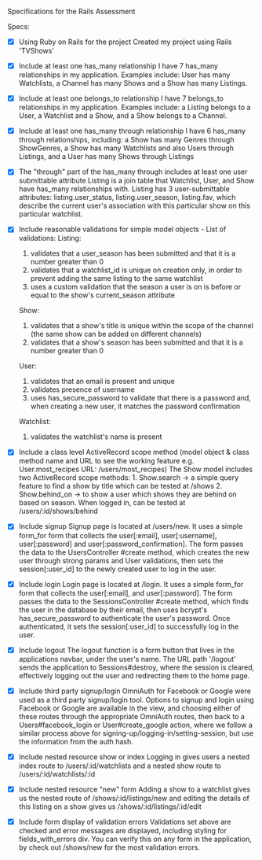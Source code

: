 Specifications for the Rails Assessment

Specs:
- [x] Using Ruby on Rails for the project
    Created my project using Rails 'TVShows'

- [x] Include at least one has_many relationship
    I have 7 has_many relationships in my application. Examples include: User has many Watchlists, a Channel has many Shows and a Show has many Listings.

- [x] Include at least one belongs_to relationship
    I have 7 belongs_to relationships in my application. Examples include: a Listing belongs to a User, a Watchlist and a Show, and a Show belongs to a Channel.

- [x] Include at least one has_many through relationship
    I have 6 has_many through relationships, including: a Show has many Genres through ShowGenres, a Show has many Watchlists and also Users through Listings, and a User has many Shows through Listings

- [X] The "through" part of the has_many through includes at least one user submittable attribute
    Listing is a join table that Watchlist, User, and Show have has_many relationships with. Listing has 3 user-submittable attributes: listing.user_status, listing.user_season, listing.fav, which describe the current user's association with this particular show on this particular watchlist.

- [X] Include reasonable validations for simple model objects - List of validations:
   Listing:
   1. validates that a user_season has been submitted and that it is a number greater than 0
   2. validates that a watchlist_id is unique on creation only, in order to prevent adding the same listing to the same watchlist
   3. uses a custom validation that the season a user is on is before or equal to the show's current_season attribute

   Show:
   1. validates that a show's title is unique within the scope of the channel (the same show can be added on different channels)
   2. validates that a show's season has been submitted and that it is a number greater than 0

   User:
   1. validates that an email is present and unique
   2. validates presence of username
   3. uses has_secure_password to validate that there is a password and, when creating a new user, it matches the password confirmation

   Watchlist:
   1. validates the watchlist's name is present

- [x] Include a class level ActiveRecord scope method (model object & class method name and URL to see the working feature e.g. User.most_recipes URL: /users/most_recipes)
      The Show model includes two ActiveRecord scope methods:
      1. Show.search -> a simple query feature to find a show by title which can be tested at /shows
      2. Show.behind_on -> to show a user which shows they are behind on based on season. When logged in, can be tested at /users/:id/shows/behind

- [x] Include signup
    Signup page is located at /users/new. It uses a simple form_for form that collects the user[:email], user[:username], user[:password] and user[:password_confirmation]. The form passes the data to the UsersController #create method, which creates the new user through strong params and User validations, then sets the session[:user_id] to the newly created user to log in the user.

- [x] Include login 
    Login page is located at /login. It uses a simple form_for form that collects the user[:email], and user[:password]. The form passes the data to the SessionsController #create method, which finds the user in the database by their email, then uses bcrypt's has_secure_password to authenticate the user's password. Once authenticated, it sets the session[:user_id] to successfully log in the user.

- [x] Include logout
    The logout function is a form button that lives in the applications navbar, under the user's name. The URL path '/logout' sends the application to Sessions#destroy, where the session is cleared, effectively logging out the user and redirecting them to the home page.

- [x] Include third party signup/login
    OmniAuth for Facebook or Google were used as a third party signup/login tool. Options to signup and login using Facebook or Google are available in the view, and choosing either of these routes through the appropriate OmniAuth routes, then back to a Users#facebook_login or User#create_google action, where we follow a similar process above for signing-up/logging-in/setting-session, but use the information from the auth hash.

- [x] Include nested resource show or index 
    Logging in gives users a nested index route to /users/:id/watchlists and a nested show route to /users/:id/watchlists/:id

- [x] Include nested resource "new" form 
    Adding a show to a watchlist gives us the nested route of /shows/:id/listings/new and editing the details of this listing on a show gives us /shows/:id/listings/:id/edit

- [x] Include form display of validation errors 
    Validations set above are checked and error messages are displayed, including styling for fields_with_errors div. You can verify this on any form in the application, by check out /shows/new for the most validation errors. 

